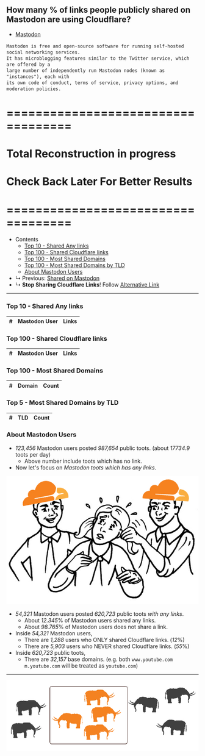 ## How many % of links people publicly shared on Mastodon are using Cloudflare?


- [Mastodon](https://en.wikipedia.org/wiki/Mastodon_(software))
```
Mastodon is free and open-source software for running self-hosted social networking services. 
It has microblogging features similar to the Twitter service, which are offered by a 
large number of independently run Mastodon nodes (known as "instances"), each with 
its own code of conduct, terms of service, privacy options, and moderation policies.
```

# ===================================
# Total Reconstruction in progress
# Check Back Later For Better Results
# ===================================

- Contents
  - [Top 10 - Shared Any links](cloudflared_shared_mastodon.md#top-10-shared-any-links)
  - [Top 100 - Shared Cloudflare links](cloudflared_shared_mastodon.md#top-100-shared-cloudflare-links)
  - [Top 100 - Most Shared Domains](cloudflared_shared_mastodon.md#top-100-most-shared-domains)
  - [Top 100 - Most Shared Domains by TLD](cloudflared_shared_mastodon.md#top-100-most-shared-domains-by-tld)
  - [About Mastodon Users](cloudflared_shared_mastodon.md#about-mastodon-users)
- ↳ Previous: [Shared on Mastodon](shared_on_mastodon.md)
- ↳ **Stop Sharing Cloudflare Links**! Follow [Alternative Link](service.altlink.md)

----


### Top 10 - Shared Any links

[//]: # (do not edit this line start; t1)

| # | Mastodon User | Links |
| --- | --- | --- |

[//]: # (do not edit this line end)


### Top 100 - Shared Cloudflare links

[//]: # (do not edit this line start; t2)

| # | Mastodon User | Links |
| --- | --- | --- |

[//]: # (do not edit this line end)


### Top 100 - Most Shared Domains

[//]: # (do not edit this line start; t3)

| # | Domain | Count |
| --- | --- | --- |

[//]: # (do not edit this line end)


### Top 5 - Most Shared Domains by TLD

[//]: # (do not edit this line start; t4)

| # | TLD | Count |
| --- | --- | --- |

[//]: # (do not edit this line end)


### About Mastodon Users

[//]: # (do not edit this line start; t5)

- *123,456* Mastodon users posted *987,654* public toots. (about *17734.9* toots per day)
  - Above number include toots which has no link.
- Now let's focus on *Mastodon toots which has any links*.

![](../image/bully.jpg)

- *54,321* Mastodon users posted *620,723* public toots _with any links_.
  - About *12.345*% of Mastodon users shared any links.
  - About *98.765*% of Mastodon users does not share a link.
- Inside *54,321* Mastodon users,
  - There are *1,288* users who ONLY shared Cloudflare links. (*12*%)
  - There are *5,903* users who NEVER shared Cloudflare links. (*55*%)
- Inside *620,723* public toots,
  - There are *32,157* base domains. (e.g. both `www.youtube.com` `m.youtube.com` will be treated as `youtube.com`)


[//]: # (do not edit this line end)


----

![](../image/mastodoncf.jpg)
